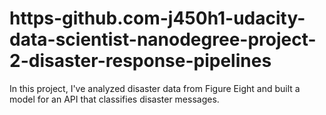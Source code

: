 # https-github.com-j450h1-udacity-data-scientist-nanodegree-project-2-disaster-response-pipelines
In this project, I've analyzed disaster data from Figure Eight and built a model for an API that classifies disaster messages.
